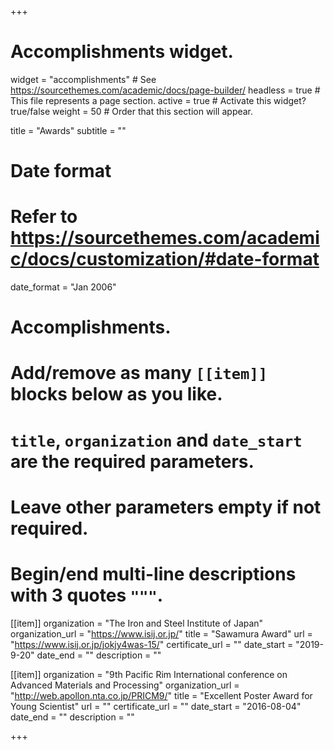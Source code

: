 +++
# Accomplishments widget.
widget = "accomplishments"  # See https://sourcethemes.com/academic/docs/page-builder/
headless = true  # This file represents a page section.
active = true  # Activate this widget? true/false
weight = 50  # Order that this section will appear.

title = "Awards"
subtitle = ""

# Date format
#   Refer to https://sourcethemes.com/academic/docs/customization/#date-format
date_format = "Jan 2006"

# Accomplishments.
#   Add/remove as many `[[item]]` blocks below as you like.
#   `title`, `organization` and `date_start` are the required parameters.
#   Leave other parameters empty if not required.
#   Begin/end multi-line descriptions with 3 quotes `"""`.

[[item]]
  organization = "The Iron and Steel Institute of Japan"
  organization_url = "https://www.isij.or.jp/"
  title = "Sawamura Award"
  url = "https://www.isij.or.jp/jokjy4was-15/"
  certificate_url = ""
  date_start = "2019-9-20"
  date_end = ""
  description = ""

[[item]]
  organization = "9th Pacific Rim International conference on Advanced Materials and Processing"
  organization_url = "http://web.apollon.nta.co.jp/PRICM9/"
  title = "Excellent Poster Award for Young Scientist"
  url = ""
  certificate_url = ""
  date_start = "2016-08-04"
  date_end = ""
  description = ""
  

+++
